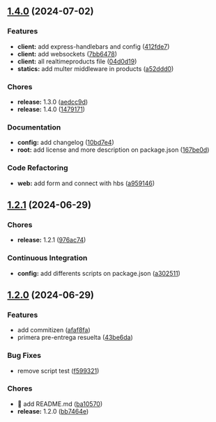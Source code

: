 ## [1.4.0](https://github.com/AllanNara/PF-Backend/compare/v1.2.1...v1.4.0) (2024-07-02)

### Features

* **client:** add express-handlebars and config ([412fde7](https://github.com/AllanNara/PF-Backend/commit/412fde75dea2027c5426fc83f59dd9d8164953f9))
* **client:** add websockets ([7bb6478](https://github.com/AllanNara/PF-Backend/commit/7bb64783c6910d5d7098e980072cb28829f1dd45))
* **client:** all realtimeproducts file ([04d0d19](https://github.com/AllanNara/PF-Backend/commit/04d0d19d52dfeccb1e807bf3e44d92b198e29d0d))
* **statics:** add multer middleware in products ([a52ddd0](https://github.com/AllanNara/PF-Backend/commit/a52ddd0d512165241746e968faad8ae5f8f31b42))

### Chores

* **release:** 1.3.0 ([aedcc9d](https://github.com/AllanNara/PF-Backend/commit/aedcc9d841408c10afc1be779b8e2193ff711ddb))
* **release:** 1.4.0 ([1479171](https://github.com/AllanNara/PF-Backend/commit/14791713ee595573aea5d77c81414ac2d7290a0f))

### Documentation

* **config:** add changelog ([10bd7e4](https://github.com/AllanNara/PF-Backend/commit/10bd7e4f4e35617d00a96a7186c7ba8edd447963))
* **root:** add license and more description on package.json ([167be0d](https://github.com/AllanNara/PF-Backend/commit/167be0d480de7129144dc23adac667ee2c7dbf34))

### Code Refactoring

* **web:** add form and connect with hbs ([a959146](https://github.com/AllanNara/PF-Backend/commit/a9591465c437353e87e88d9bf3d4da7d99537b6d))
## [1.2.1](https://github.com/AllanNara/PF-Backend/compare/v1.2.0...v1.2.1) (2024-06-29)

### Chores

* **release:** 1.2.1 ([976ac74](https://github.com/AllanNara/PF-Backend/commit/976ac7432fd06273a1b1d545db9654f44cde05c1))

### Continuous Integration

* **config:** add differents scripts on package.json ([a302511](https://github.com/AllanNara/PF-Backend/commit/a30251184c2de7c9c137bb7aafae52b4ce49e390))
## [1.2.0](https://github.com/AllanNara/PF-Backend/compare/ba105706d5f8b4166e0538ed0758e65d9c1531dc...v1.2.0) (2024-06-29)

### Features

* add commitizen ([afaf8fa](https://github.com/AllanNara/PF-Backend/commit/afaf8fa82ffa66116cd011ebd2581e6ad3f39de1))
* primera pre-entrega resuelta ([43be6da](https://github.com/AllanNara/PF-Backend/commit/43be6dae3647fb626a479df6356fcfb63b37944e))

### Bug Fixes

* remove script test ([f599321](https://github.com/AllanNara/PF-Backend/commit/f5993212995851f83b0b04234fc42314ec97ec78))

### Chores

* :memo: add README.md ([ba10570](https://github.com/AllanNara/PF-Backend/commit/ba105706d5f8b4166e0538ed0758e65d9c1531dc))
* **release:** 1.2.0 ([bb7464e](https://github.com/AllanNara/PF-Backend/commit/bb7464e9af4520c9176c79dcfb6a3a390aebe549))

